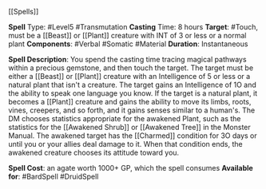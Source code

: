 [[Spells]] 

**Spell** Type: #Level5 #Transmutation 
**Casting** Time: 8 hours
**Target**: #Touch, must be a [[Beast]] or [[Plant]] creature with INT of 3 or less or a normal plant
**Components**: #Verbal #Somatic #Material 
**Duration**: Instantaneous

**Spell Description**: 
	You spend the casting time tracing magical pathways within a precious gemstone, and then touch the target. The target must be either a [[Beast]] or [[Plant]] creature with an Intelligence of 5 or less or a natural plant that isn't a creature. The target gains an Intelligence of 1O and the ability to speak one language you know. If the target is a natural plant, it becomes a [[Plant]] creature and gains the ability to move its limbs, roots, vines, creepers, and so forth, and it gains senses similar to a human's. The DM chooses statistics appropriate for the awakened Plant, such as the statistics for the [[Awakened Shrub]] or [[Awakened Tree]] in the Monster Manual.
	The awakened target has the [[Charmed]] condition for 3O days or until you or your allies deal damage to it. When that condition ends, the awakened creature chooses its attitude toward you.

**Spell Cost**: an agate worth 1000+ GP, which the spell consumes
**Available for**: #BardSpell #DruidSpell 